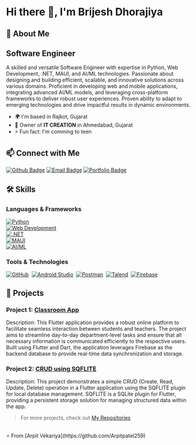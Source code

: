 # Hi there 👋, I'm Brijesh Dhorajiya

## 🚀 About Me
## Software Engineer
A skilled and versatile Software Engineer with expertise in Python, Web Development, .NET, MAUI, and AI/ML technologies. Passionate about designing and building efficient, scalable, and innovative solutions across various domains. Proficient in developing web and mobile applications, integrating advanced AI/ML models, and leveraging cross-platform frameworks to deliver robust user experiences. Proven ability to adapt to emerging technologies and drive impactful results in dynamic environments.

- 🌍 I'm based in Rajkot, Gujarat
- 🏢 Owner of **IT CREATION** in Ahmedabad, Gujarat
- ⚡ Fun fact: I'm comming to teen

## 📫 Connect with Me

[![Github Badge](https://img.shields.io/badge/Github-181717?style=flat&logo=Github&logoColor=white)](https://github.com/Brijesh3203/)
[![Email Badge](https://img.shields.io/badge/Email-D14836?style=flat&logo=Gmail&logoColor=white)](mailto:dhorajiyabrijesh607@gmail.com)
[![Portfolio Badge](https://img.shields.io/badge/Portfolio-000000?style=flat&logo=About.me&logoColor=white)](http://brijeshdhorajiya.kesug.com/)


## 🛠️ Skills
### Languages & Frameworks  
[![Python](https://img.shields.io/badge/Python-3776AB?style=flat&logo=python&logoColor=white)](https://www.python.org/)  
[![Web Development](https://img.shields.io/badge/Web%20Development-4285F4?style=flat&logo=html5&logoColor=white)](https://developer.mozilla.org/en-US/docs/Learn)  
[![.NET](https://img.shields.io/badge/.NET-512BD4?style=flat&logo=dotnet&logoColor=white)](https://dotnet.microsoft.com/)  
[![MAUI](https://img.shields.io/badge/MAUI-512BD4?style=flat&logo=xamarin&logoColor=white)](https://learn.microsoft.com/en-us/dotnet/maui/overview)  
[![AI/ML](https://img.shields.io/badge/AI%2FML-00BFFF?style=flat&logo=tensorflow&logoColor=white)](https://en.wikipedia.org/wiki/Artificial_intelligence)  


### Tools & Technologies
[![GitHub](https://img.shields.io/badge/GitHub-181717?style=flat&logo=github&logoColor=white)](https://github.com/)&nbsp;
[![Android Studio](https://img.shields.io/badge/Android%20Studio-3DDC84?style=flat&logo=android-studio&logoColor=white)](https://developer.android.com/studio)&nbsp;
[![Postman](https://img.shields.io/badge/Postman-FF6C37?style=flat&logo=postman&logoColor=white)](https://www.postman.com/)&nbsp;
[![Talend](https://img.shields.io/badge/Talend-FF6C37?style=flat&logo=talend&logoColor=white)](https://www.talend.com/)&nbsp;
[![Firebase](https://img.shields.io/badge/Firebase-FFCA28?style=flat&logo=firebase&logoColor=white)](https://firebase.google.com/)&nbsp;


## 📂 Projects
### Project 1: [Classroom App](https://github.com/Arpitpatel259/Classroom_App)
Description: This Flutter application provides a robust online platform to facilitate seamless interaction between students and teachers. The project aims to streamline day-to-day department-level tasks and ensure that all necessary information is communicated efficiently to the respective users. Built using Flutter and Dart, the application leverages Firebase as the backend database to provide real-time data synchronization and storage.

### Project 2:  [CRUD using SQFLITE](https://github.com/Arpitpatel259/CRUD_SQFLITE_Flutter)
Description: This project demonstrates a simple CRUD (Create, Read, Update, Delete) operation in a Flutter application using the SQFLITE plugin for local database management. SQFLITE is a SQLite plugin for Flutter, providing a persistent storage solution for managing structured data within the app.

> For more projects, check out [My Repositories](https://github.com/Arpitpatel259?tab=repositories)

<br>
⭐️ From [Arpit Vekariya](https://github.com/Arpitpatel259)
